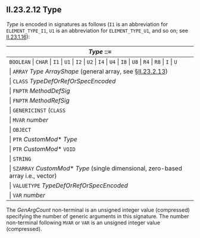 ## II.23.2.12 Type

_Type_ is encoded in signatures as follows (`I1` is an abbreviation for `ELEMENT_TYPE_I1`, `U1` is an abbreviation for `ELEMENT_TYPE_U1`, and so on; see [II.23.1.16](ii.23.1.16-element-types-used-in-signatures.md)):

 | _Type_ ::=
 | ----
 | `BOOLEAN` \| `CHAR` \| `I1` \| `U1` \| `I2` \| `U2` \| `I4` \| `U4` \| `I8` \| `U8` \| `R4` \| `R8` \| `I` \| `U`
 | \| `ARRAY` _Type_ _ArrayShape_ (general array, see §[II.23.2.13](#todo-missing-hyperlink))
 | \| `CLASS` _TypeDefOrRefOrSpecEncoded_
 | \| `FNPTR` _MethodDefSig_
 | \| `FNPTR` _MethodRefSig_
 | \| `GENERICINST` (`CLASS` | `VALUETYPE`) _TypeDefOrRefOrSpecEncoded_GenArgCount Type * 
 | \| `MVAR` _number_
 | \| `OBJECT` 
 | \| `PTR` _CustomMod_* _Type_
 | \| `PTR` _CustomMod_* `VOID` 
 | \| `STRING`
 | \| `SZARRAY` _CustomMod_* _Type_ (single dimensional, zero-based array i.e., vector) 
 | \| `VALUETYPE` _TypeDefOrRefOrSpecEncoded_
 | \| `VAR` _number_

The _GenArgCount_ non-terminal is an unsigned integer value (compressed) specifying the number of generic arguments in this signature. The number non-terminal following `MVAR` or `VAR` is an unsigned integer value (compressed).
